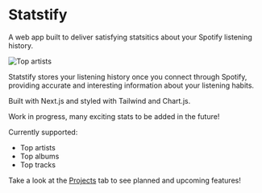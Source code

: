 # Statstify

A web app built to deliver satisfying statsitics about your Spotify listening history. 

![Top artists](/public/example0.png)

Statstify stores your listening history once you connect through Spotify, providing accurate and interesting information about your listening habits.

Built with Next.js and styled with Tailwind and Chart.js.

Work in progress, many exciting stats to be added in the future!

Currently supported:
- Top artists
- Top albums
- Top tracks

Take a look at the [Projects](https://github.com/brianlqiu/statstify/projects/1) tab to see planned and upcoming features!
